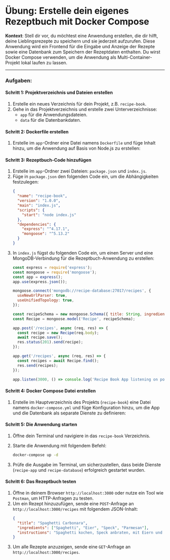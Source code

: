 # Übung: Erstelle dein eigenes Rezeptbuch mit Docker Compose

**Kontext**: Stell dir vor, du möchtest eine Anwendung erstellen, die dir hilft, deine Lieblingsrezepte zu speichern und sie jederzeit aufzurufen. Diese Anwendung wird ein Frontend für die Eingabe und Anzeige der Rezepte sowie eine Datenbank zum Speichern der Rezeptdaten enthalten. Du wirst Docker Compose verwenden, um die Anwendung als Multi-Container-Projekt lokal laufen zu lassen.

---

### Aufgaben:

#### Schritt 1: Projektverzeichnis und Dateien erstellen
1. Erstelle ein neues Verzeichnis für dein Projekt, z.B. `recipe-book`.
2. Gehe in das Projektverzeichnis und erstelle zwei Unterverzeichnisse:
   - `app` für die Anwendungsdateien.
   - `data` für die Datenbankdaten.

#### Schritt 2: Dockerfile erstellen
1. Erstelle im `app`-Ordner eine Datei namens `Dockerfile` und füge Inhalt hinzu, um die Anwendung auf Basis von Node.js zu erstellen:

#### Schritt 3: Rezeptbuch-Code hinzufügen
1. Erstelle im `app`-Ordner zwei Dateien: `package.json` und `index.js`.
2. Füge in `package.json` den folgenden Code ein, um die Abhängigkeiten festzulegen:
    ```json
    {
      "name": "recipe-book",
      "version": "1.0.0",
      "main": "index.js",
      "scripts": {
        "start": "node index.js"
      },
      "dependencies": {
        "express": "^4.17.1",
        "mongoose": "^5.13.2"
      }
    }
    ```
3. In `index.js` fügst du folgenden Code ein, um einen Server und eine MongoDB-Verbindung für die Rezeptbuch-Anwendung zu erstellen:
    ```javascript
    const express = require('express');
    const mongoose = require('mongoose');
    const app = express();
    app.use(express.json());

    mongoose.connect('mongodb://recipe-database:27017/recipes', {
      useNewUrlParser: true,
      useUnifiedTopology: true,
    });

    const recipeSchema = new mongoose.Schema({ title: String, ingredients: [String], instructions: String });
    const Recipe = mongoose.model('Recipe', recipeSchema);

    app.post('/recipes', async (req, res) => {
      const recipe = new Recipe(req.body);
      await recipe.save();
      res.status(201).send(recipe);
    });

    app.get('/recipes', async (req, res) => {
      const recipes = await Recipe.find();
      res.send(recipes);
    });

    app.listen(3000, () => console.log('Recipe Book App listening on port 3000'));
    ```

#### Schritt 4: Docker Compose Datei erstellen
1. Erstelle im Hauptverzeichnis des Projekts (`recipe-book`) eine Datei namens `docker-compose.yml` und füge Konfiguration hinzu, um die App und die Datenbank als separate Dienste zu definieren:

#### Schritt 5: Die Anwendung starten
1. Öffne dein Terminal und navigiere in das `recipe-book` Verzeichnis.
2. Starte die Anwendung mit folgendem Befehl:
    ```bash
    docker-compose up -d
    ```

3. Prüfe die Ausgabe im Terminal, um sicherzustellen, dass beide Dienste (`recipe-app` und `recipe-database`) erfolgreich gestartet wurden.

#### Schritt 6: Das Rezeptbuch testen
1. Öffne in deinem Browser `http://localhost:3000` oder nutze ein Tool wie `Postman`, um HTTP-Anfragen zu testen.
2. Um ein Rezept hinzuzufügen, sende eine `POST`-Anfrage an `http://localhost:3000/recipes` mit folgendem JSON-Inhalt:
    ```json
    {
      "title": "Spaghetti Carbonara",
      "ingredients": ["Spaghetti", "Eier", "Speck", "Parmesan"],
      "instructions": "Spaghetti kochen, Speck anbraten, mit Eiern und Käse mischen."
    }
    ```
3. Um alle Rezepte anzuzeigen, sende eine `GET`-Anfrage an `http://localhost:3000/recipes`.